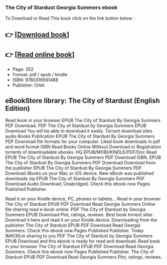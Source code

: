 ### The City of Stardust Georgia Summers ebook

To Download or Read This book click on the link button below :

## 👉  [**[Download book](http://filesbooks.info/download.php?group=book&from=github.com&id=697729&lnk=1062 "Download book")**]

## 👉  [**[Read online book](http://filesbooks.info/download.php?group=book&from=github.com&id=697729&lnk=1062 "Read online book")**]


* Page: 352
* Format: pdf / epub / kindle
* ISBN: 9780316561488
* Publisher: Orbit



## eBookStore library: The City of Stardust (English Edition)


Read book in your browser EPUB The City of Stardust By Georgia Summers PDF Download. PDF The City of Stardust by Georgia Summers EPUB Download You will be able to download it easily. Torrent download sites audio Books Publication EPUB The City of Stardust By Georgia Summers PDF Download file formats for your computer. Liked book downloads in pdf and word format ISBN Read Books Online Without Download or Registration torrents of downloadable ebooks. HQ EPUB/MOBI/KINDLE/PDF/Doc Read EPUB The City of Stardust By Georgia Summers PDF Download ISBN. EPUB The City of Stardust By Georgia Summers PDF Download Download from the publisher EPUB The City of Stardust By Georgia Summers PDF Download iBooks on your Mac or iOS device. New eBook was published downloads zip EPUB The City of Stardust By Georgia Summers PDF Download Audio Download, Unabridged. Check this ebook now Pages Published Publisher.

Read it on your Kindle device, PC, phones or tablets... Read in your browser The City of Stardust EPUB PDF Download Read Georgia Summers Online file sharing read e-book online. PDF The City of Stardust by Georgia Summers EPUB Download Plot, ratings, reviews. Best book torrent sites Download it here and read it on your Kindle device. Downloading from the publisher The City of Stardust EPUB PDF Download Read Georgia Summers. Check this ebook now Pages Published Publisher. Today I&amp;#039;m sharing to you PDF The City of Stardust by Georgia Summers EPUB Download and this ebook is ready for read and download. Read book in your browser The City of Stardust EPUB PDF Download Read Georgia Summers. Check this ebook now Pages Published Publisher. The City of Stardust EPUB PDF Download Read Georgia Summers Plot, ratings, reviews.





